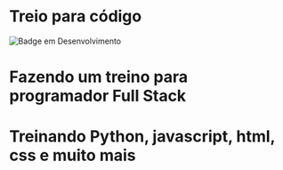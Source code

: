 <h1>Treio para código</h1>

![Badge em Desenvolvimento](http://img.shields.io/static/v1?label=STATUS&message=EM%20DESENVOLVIMENTO&color=GREEN&style=for-the-badge)

<h1>Fazendo um treino para programador Full Stack</h1>
<h1>Treinando Python, javascript, html, css e muito mais</h1>
